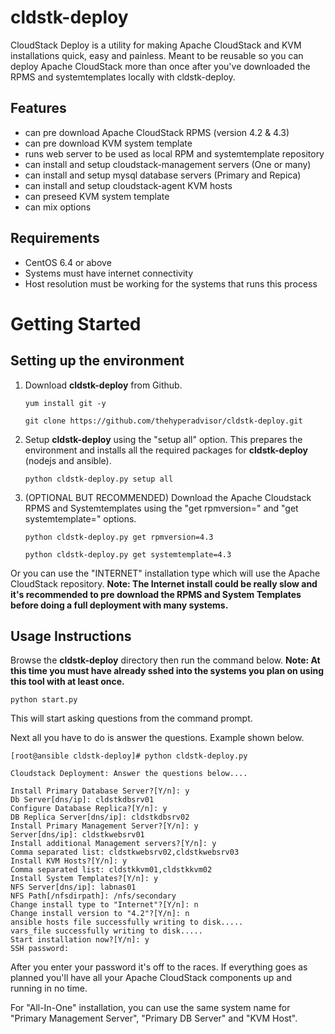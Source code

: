 cldstk-deploy
=============

CloudStack Deploy is a utility for making Apache CloudStack and KVM  installations quick, easy and painless. Meant to be reusable so you can deploy Apache CloudStack more than once after you've downloaded the RPMS and systemtemplates locally with cldstk-deploy.

## Features

- can pre download Apache CloudStack RPMS (version 4.2 & 4.3)
- can pre download KVM system template
- runs web server to be used as local RPM and systemtemplate repository
- can install and setup cloudstack-management servers (One or many)
- can install and setup mysql database servers (Primary and Repica)
- can install and setup cloudstack-agent KVM hosts
- can preseed KVM system template
- can mix options

## Requirements

- CentOS 6.4 or above
- Systems must have internet connectivity
- Host resolution must be working for the systems that runs this process

# Getting Started

## Setting up the environment

1. Download **cldstk-deploy** from Github. 

    `yum install git -y`

    `git clone https://github.com/thehyperadvisor/cldstk-deploy.git`

2. Setup **cldstk-deploy** using the "setup all" option. This prepares the environment and installs all the required packages for **cldstk-deploy** (nodejs and ansible).

    `python cldstk-deploy.py setup all`

3. (OPTIONAL BUT RECOMMENDED) Download the Apache Cloudstack RPMS and Systemtemplates using the "get rpmversion=" and "get systemtemplate=" options. 

    `python cldstk-deploy.py get rpmversion=4.3`

    `python cldstk-deploy.py get systemtemplate=4.3`

Or you can use the "INTERNET" installation type which will use the Apache CloudStack repository. **Note: The Internet install could be really slow and it's recommended to pre download the RPMS and System Templates before doing a full deployment with many systems.**

## Usage Instructions

Browse the **cldstk-deploy** directory then run the command below. **Note: At this time you must have already sshed into the systems you plan on using this tool with at least once.**

    python start.py

This will start asking questions from the command prompt.

Next all you have to do is answer the questions. Example shown below.
    
    [root@ansible cldstk-deploy]# python cldstk-deploy.py
    
    Cloudstack Deployment: Answer the questions below....
    
    Install Primary Database Server?[Y/n]: y
    Db Server[dns/ip]: cldstkdbsrv01
    Configure Database Replica?[Y/n]: y
    DB Replica Server[dns/ip]: cldstkdbsrv02
    Install Primary Management Server?[Y/n]: y
    Server[dns/ip]: cldstkwebsrv01
    Install additional Management servers?[Y/n]: y             
    Comma separated list: cldstkwebsrv02,cldstkwebsrv03
    Install KVM Hosts?[Y/n]: y
    Comma separated list: cldstkkvm01,cldstkkvm02
    Install System Templates?[Y/n]: y
    NFS Server[dns/ip]: labnas01
    NFS Path[/nfsdirpath]: /nfs/secondary
    Change install type to "Internet"?[Y/n]: n
    Change install version to "4.2"?[Y/n]: n
    ansible hosts file successfully writing to disk.....
    vars_file successfully writing to disk.....
    Start installation now?[Y/n]: y
    SSH password: 
    
After you enter your password it's off to the races. If everything goes as planned you'll have all your Apache CloudStack components up and running in no time.

For "All-In-One" installation, you can use the same system name for "Primary Management Server", "Primary DB Server" and "KVM Host".






